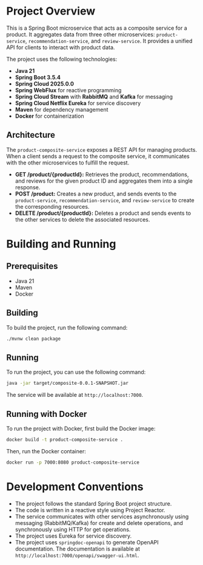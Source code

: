 # Project Overview

This is a Spring Boot microservice that acts as a composite service for a product. It aggregates data from three other microservices: `product-service`, `recommendation-service`, and `review-service`. It provides a unified API for clients to interact with product data.

The project uses the following technologies:

*   **Java 21**
*   **Spring Boot 3.5.4**
*   **Spring Cloud 2025.0.0**
*   **Spring WebFlux** for reactive programming
*   **Spring Cloud Stream** with **RabbitMQ** and **Kafka** for messaging
*   **Spring Cloud Netflix Eureka** for service discovery
*   **Maven** for dependency management
*   **Docker** for containerization

## Architecture

The `product-composite-service` exposes a REST API for managing products. When a client sends a request to the composite service, it communicates with the other microservices to fulfill the request.

*   **GET /product/{productId}:** Retrieves the product, recommendations, and reviews for the given product ID and aggregates them into a single response.
*   **POST /product:** Creates a new product, and sends events to the `product-service`, `recommendation-service`, and `review-service` to create the corresponding resources.
*   **DELETE /product/{productId}:** Deletes a product and sends events to the other services to delete the associated resources.

# Building and Running

## Prerequisites

*   Java 21
*   Maven
*   Docker

## Building

To build the project, run the following command:

```bash
./mvnw clean package
```

## Running

To run the project, you can use the following command:

```bash
java -jar target/composite-0.0.1-SNAPSHOT.jar
```

The service will be available at `http://localhost:7000`.

## Running with Docker

To run the project with Docker, first build the Docker image:

```bash
docker build -t product-composite-service .
```

Then, run the Docker container:

```bash
docker run -p 7000:8080 product-composite-service
```

# Development Conventions

*   The project follows the standard Spring Boot project structure.
*   The code is written in a reactive style using Project Reactor.
*   The service communicates with other services asynchronously using messaging (RabbitMQ/Kafka) for create and delete operations, and synchronously using HTTP for get operations.
*   The project uses Eureka for service discovery.
*   The project uses `springdoc-openapi` to generate OpenAPI documentation. The documentation is available at `http://localhost:7000/openapi/swagger-ui.html`.
